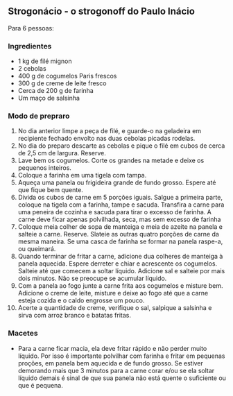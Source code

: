 ## Strogonácio - o strogonoff do Paulo Inácio

Para 6 pessoas:

### Ingredientes

* 1 kg de filé mignon
* 2 cebolas
* 400 g de cogumelos Paris frescos
* 300 g de creme de leite fresco
* Cerca de 200 g de farinha
* Um maço de salsinha

### Modo de prepraro

1. No dia anterior limpe a peça de filé, e guarde-o na geladeira em recipiente fechado envolto nas duas cebolas picadas rodelas.
2. No dia do preparo descarte as cebolas e pique o filé em cubos de cerca de 2,5 cm de largura. Reserve.
3. Lave bem os cogumelos. Corte os grandes na metade e deixe os pequenos inteiros.
4. Coloque a farinha em uma tigela com tampa.
5. Aqueça uma panela ou frigideira grande de fundo grosso. Espere até que fique bem quente.
6. Divida os cubos de carne em 5 porções iguais. Salgue a primeira parte, coloque na tigela com a farinha, tampe e sacuda. Transfira a carne para uma peneira de cozinha e sacuda para tirar o excesso de farinha. A carne deve ficar apenas polvilhada, seca, mas sem excesso de farinha
7. Coloque meia colher de sopa de manteiga e meia de azeite na panela e salteie a carne. Reserve. Slateie as outras quatro porções de carne da mesma maneira. Se uma casca de farinha se formar na panela raspe-a, ou queimará.
8. Quando terminar de fritar a carne, adicione dua colheres de manteiga à panela aquecida. Espere derreter e chiar e acrescente os cogumelos. Salteie até que comecem a soltar líquido. Adicione sal e salteie por mais dois minutos. Não se preocupe se acumular líquido.
9. Com a panela ao fogo junte a carne frita aos cogumelos e misture bem. Adicione o creme de leite, misture e deixe ao fogo até que a carne esteja cozida e o caldo engrosse um pouco. 
10. Acerte a quantidade de creme, verifique o sal, salpique a salsinha e sirva com arroz branco e batatas fritas.

### Macetes

* Para a carne ficar macia, ela deve fritar rápido e não perder muito líquido. Por isso é importante polvilhar com farinha e fritar em pequenas proções, em panela bem aquecida e de fundo grosso. Se estiver demorando mais que 3 minutos para a carne corar e/ou se ela soltar líquido demais é sinal de que sua panela não está quente o suficiente ou que é pequena.
